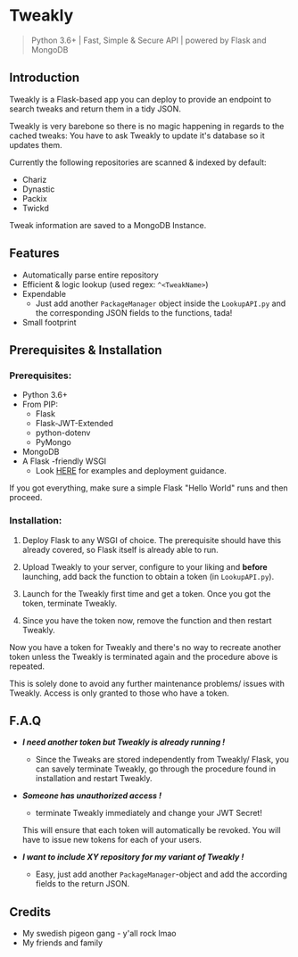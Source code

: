 # Tweakly
> Python 3.6+ | Fast, Simple & Secure API | powered by Flask and MongoDB

## Introduction
Tweakly is a Flask-based app you can deploy to provide an endpoint to search tweaks and return them in a tidy JSON.

Tweakly is very barebone so there is no magic happening in regards to the cached tweaks: You have to ask Tweakly to update it's database so it updates them.

Currently the following repositories are scanned & indexed by default:
- Chariz
- Dynastic
- Packix
- Twickd

Tweak information are saved to a MongoDB Instance.
## Features
- Automatically parse entire repository
- Efficient & logic lookup (used regex: `^<TweakName>`)
- Expendable
	- Just add another `PackageManager` object inside the `LookupAPI.py` and the corresponding JSON fields to the functions, tada!
- Small footprint

## Prerequisites & Installation
### Prerequisites:
- Python 3.6+
- From PIP:
	- Flask
	- Flask-JWT-Extended
	- python-dotenv
	- PyMongo
- MongoDB
- A Flask -friendly WSGI
	- Look [HERE](https://flask.palletsprojects.com/en/1.1.x/deploying/) for examples and deployment guidance.

If you got everything, make sure a simple Flask "Hello World" runs and then proceed.
### Installation:
1. Deploy Flask to any WSGI of choice. The prerequisite should have this already covered, so Flask itself is already able to run.

2. Upload Tweakly to your server, configure to your liking and **before** launching, add back the function to obtain a token (in `LookupAPI.py`).

3. Launch for the Tweakly first time and get a token. Once you got the token, terminate Tweakly.

4. Since you have the token now, remove the function and then restart Tweakly.

Now you have a token for Tweakly and there's no way to recreate another token unless the Tweakly is terminated again and the procedure above is repeated.

This is solely done to avoid any further maintenance problems/ issues with Tweakly. Access is only granted to those who have a token.

## F.A.Q
- **_I need another token but Tweakly is already running !_**
	- Since the Tweaks are stored independently from Tweakly/ Flask, you can savely terminate Tweakly, go through the procedure found in installation and restart Tweakly.
- **_Someone has unauthorized access !_**
	- terminate Tweakly immediately and change your JWT Secret!
	
  This will ensure that each token will automatically be revoked. You will have to issue new tokens for each of your users.
- **_I want to include XY repository for my variant of Tweakly !_**
	- Easy, just add another `PackageManager`-object and add the according fields to the return JSON.

## Credits
- My swedish pigeon gang - y'all rock lmao
- My friends and family
